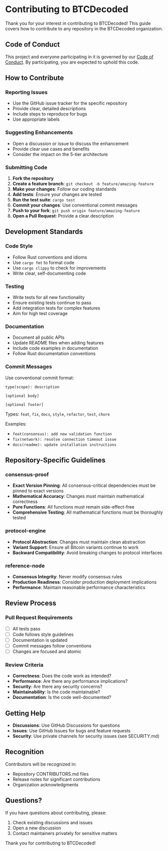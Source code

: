 # Contributing to BTCDecoded

Thank you for your interest in contributing to BTCDecoded! This guide covers how to contribute to any repository in the BTCDecoded organization.

## Code of Conduct

This project and everyone participating in it is governed by our [Code of Conduct](CODE_OF_CONDUCT.md). By participating, you are expected to uphold this code.

## How to Contribute

### Reporting Issues

- Use the GitHub issue tracker for the specific repository
- Provide clear, detailed descriptions
- Include steps to reproduce for bugs
- Use appropriate labels

### Suggesting Enhancements

- Open a discussion or issue to discuss the enhancement
- Provide clear use cases and benefits
- Consider the impact on the 5-tier architecture

### Submitting Code

1. **Fork the repository**
2. **Create a feature branch**: `git checkout -b feature/amazing-feature`
3. **Make your changes**: Follow our coding standards
4. **Add tests**: Ensure your changes are tested
5. **Run the test suite**: `cargo test`
6. **Commit your changes**: Use conventional commit messages
7. **Push to your fork**: `git push origin feature/amazing-feature`
8. **Open a Pull Request**: Provide a clear description

## Development Standards

### Code Style

- Follow Rust conventions and idioms
- Use `cargo fmt` to format code
- Use `cargo clippy` to check for improvements
- Write clear, self-documenting code

### Testing

- Write tests for all new functionality
- Ensure existing tests continue to pass
- Add integration tests for complex features
- Aim for high test coverage

### Documentation

- Document all public APIs
- Update README files when adding features
- Include code examples in documentation
- Follow Rust documentation conventions

### Commit Messages

Use conventional commit format:

```
type(scope): description

[optional body]

[optional footer]
```

Types: `feat`, `fix`, `docs`, `style`, `refactor`, `test`, `chore`

Examples:
- `feat(consensus): add new validation function`
- `fix(network): resolve connection timeout issue`
- `docs(readme): update installation instructions`

## Repository-Specific Guidelines

### consensus-proof

- **Exact Version Pinning**: All consensus-critical dependencies must be pinned to exact versions
- **Mathematical Accuracy**: Changes must maintain mathematical correctness
- **Pure Functions**: All functions must remain side-effect-free
- **Comprehensive Testing**: All mathematical functions must be thoroughly tested

### protocol-engine

- **Protocol Abstraction**: Changes must maintain clean abstraction
- **Variant Support**: Ensure all Bitcoin variants continue to work
- **Backward Compatibility**: Avoid breaking changes to protocol interfaces

### reference-node

- **Consensus Integrity**: Never modify consensus rules
- **Production Readiness**: Consider production deployment implications
- **Performance**: Maintain reasonable performance characteristics

## Review Process

### Pull Request Requirements

- [ ] All tests pass
- [ ] Code follows style guidelines
- [ ] Documentation is updated
- [ ] Commit messages follow conventions
- [ ] Changes are focused and atomic

### Review Criteria

- **Correctness**: Does the code work as intended?
- **Performance**: Are there any performance implications?
- **Security**: Are there any security concerns?
- **Maintainability**: Is the code maintainable?
- **Documentation**: Is the code well-documented?

## Getting Help

- **Discussions**: Use GitHub Discussions for questions
- **Issues**: Use GitHub Issues for bugs and feature requests
- **Security**: Use private channels for security issues (see SECURITY.md)

## Recognition

Contributors will be recognized in:
- Repository CONTRIBUTORS.md files
- Release notes for significant contributions
- Organization acknowledgments

## Questions?

If you have questions about contributing, please:
1. Check existing discussions and issues
2. Open a new discussion
3. Contact maintainers privately for sensitive matters

Thank you for contributing to BTCDecoded!

